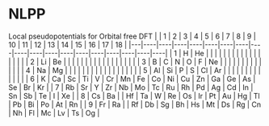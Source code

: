 # NLPP
Local pseudopotentials for Orbital free DFT
|   | 1  | 2  | 3  | 4  | 5  | 6  | 7  | 8  | 9  | 10 | 11 | 12 | 13 | 14 | 15 | 16 | 17 | 18 |
|---|----|----|----|----|----|----|----|----|----|----|----|----|----|----|----|----|----|----|
| 1 | H  | He |    |    |    |    |    |    |    |    |    |    |    |    |    |    |    |    |
| 2 | Li | Be |    |    |    |    |    |    |    |    |    |    |    |    |    |    |    |    |
| 3 | B  | C  | N  | O  | F  | Ne |    |    |    |    |    |    |    |    |    |    |    |    |
| 4 | Na | Mg |    |    |    |    |    |    |    |    |    |    |    |    |    |    |    |    |
| 5 | Al | Si | P  | S  | Cl | Ar |    |    |    |    |    |    |    |    |    |    |    |    |
| 6 | K  | Ca | Sc | Ti | V  | Cr | Mn | Fe | Co | Ni | Cu | Zn | Ga | Ge | As | Se | Br | Kr |
| 7 | Rb | Sr | Y  | Zr | Nb | Mo | Tc | Ru | Rh | Pd | Ag | Cd | In | Sn | Sb | Te | I  | Xe |
| 8 | Cs | Ba |    | Hf | Ta | W  | Re | Os | Ir | Pt | Au | Hg | Tl | Pb | Bi | Po | At | Rn |
| 9 | Fr | Ra |    | Rf | Db | Sg | Bh | Hs | Mt | Ds | Rg | Cn | Nh | Fl | Mc | Lv | Ts | Og |
